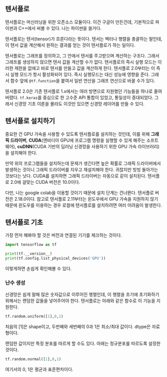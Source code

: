 ## 텐서플로
텐서플로는 머신러닝을 위한 오픈소스 모듈이다. 이건 구글이 만든건데, 기본적으로 파이썬과 C++에서 써볼 수 있다. 나는 파이썬을 쓸거다.

텐서플로는 텐서(tensor)가 흐른다라는 뜻이다. 텐서는 벡터나 행렬을 총괄하는 말인데, 이 텐서 값을 계산해서 원하는 결과를 얻는 것이 텐서플로가 하는 일이다.

텐서플로는 그래프를 정의하고, 그 안에서 텐서를 주고받으며 계산하는 구조다. 그래서 그래프를 생성하지 않으면 텐서 값을 계산할 수가 없다. 텐서플로의 즉시 실행 모드는 이러한 제한을 없애고 바로 텐서를 만들고 값을 계산하게 한다. 텐서플로 2.0부터는 이 즉시 실행 모드가 항시 활성화되어 있다. 즉시 실행모드는 대신 성능에 영향을 준다. 그래서 함수 앞에 `@tf.function`을 붙여서 일반 연산을 그래프 연산으로 바꿀 수가 있다.

텐서플로 2.0은 기존 텐서플로 1.x에서는 여러 방면으로 지원했던 기능들을 하나로 줄여버렸다. `tf.keras`를 중심으로 한 고수준 API 통합이 있었고, 통일성이 증대되었다. 그래서 신경망 기초 이론을 몰라도 이것만 있으면 신경망 레이어를 만들 수 있다.

## 텐서플로 설치하기
중요한 건 GPU 가속을 사용할 수 있도록 텐서플로를 설치하는 것인데, 이를 위해 **그래픽 드라이버**, **CUDA**(엔비디아 GPU에 프로그램 명령을 실행할 수 있게 해주는 소프트웨어), **cuDNN**(CUDA 기반의 딥러닝 신경망을 사용하기 위한 GPU 가속 라이브러리)을 설치해야 한다.

만약 위의 프로그램들을 설치하는데 문제가 생긴다면 높은 확률로 그래픽 드라이버에서 발생하는 것이니 그래픽 드라이버를 지우고 재설치해야 한다. 귀찮지만 빙빙 돌아가는 것보다는 낫다. CUDA를 설치하면 그래픽 드라이버는 자동으로 같이 설치된다. 텐서플로 2.0에 걸맞는 CUDA 버전은 10.0이다.

다만, 나는 google colab을 이용할 것이기 때문에 설치 단계는 건너뛴다. 텐서플로 버전은 2.18.0이다. 참고로 텐서플로 2.11부터는 윈도우에서 GPU 가속을 지원하지 않기 때문에 윈도우를 이용하는 경우 로컬에 텐서플로를 설치하려면 여러 어려움이 발생한다.

## 텐서플로 기초
가장 먼저 해봐야 할 것은 버전과 연결된 기기를 체크하는 것이다.
```py
import tensorflow as tf

print(tf.__version__)
print(tf.config.list_physical_devices('GPU'))
```
이렇게하면 손쉽게 확인해볼 수 있다.

### 난수 생성
신경망은 쉽게 말해 많은 숫자값으로 이루어진 행렬인데, 이 행렬을 초기에 초기화하기 위해서는 랜덤한 값들을 넣어주어야 한다. 텐서플로는 아래와 같은 함수로 이 기능을 지원한다.
```py
tf.random.uniform([1],0,1)
```
처음의 [1]은 shape이고, 두번째와 세번째의 0과 1은 최소/최대 값이다. dtype은 자료형이다.

랜덤한 값이지만 특정 분포를 따르게 할 수도 있다. 아래는 정규분포를 따르도록 설정한 것이다.
```py
tf.random.normal([1],0,1)
```
여기서의 0, 1은 평균과 표준편차이다.
